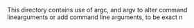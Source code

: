 This directory contains use of argc, and argv to alter command linearguments or add command line arguments, to be exact
n
